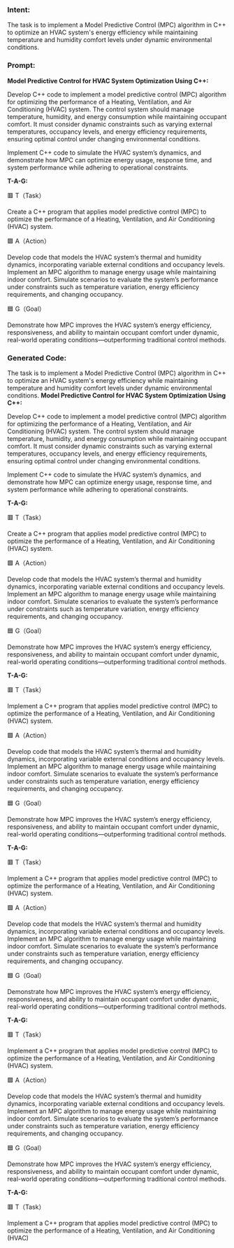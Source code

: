 ### Intent:
The task is to implement a Model Predictive Control (MPC) algorithm in C++ to optimize an HVAC system's energy efficiency while maintaining temperature and humidity comfort levels under dynamic environmental conditions.

### Prompt:
**Model Predictive Control for HVAC System Optimization Using C++:**

Develop C++ code to implement a model predictive control (MPC) algorithm for optimizing the performance of a Heating, Ventilation, and Air Conditioning (HVAC) system. The control system should manage temperature, humidity, and energy consumption while maintaining occupant comfort. It must consider dynamic constraints such as varying external temperatures, occupancy levels, and energy efficiency requirements, ensuring optimal control under changing environmental conditions.

Implement C++ code to simulate the HVAC system’s dynamics, and demonstrate how MPC can optimize energy usage, response time, and system performance while adhering to operational constraints.

**T-A-G:**

🟥 T（Task）

Create a C++ program that applies model predictive control (MPC) to optimize the performance of a Heating, Ventilation, and Air Conditioning (HVAC) system.

🟩 A（Action）

Develop code that models the HVAC system’s thermal and humidity dynamics, incorporating variable external conditions and occupancy levels. Implement an MPC algorithm to manage energy usage while maintaining indoor comfort. Simulate scenarios to evaluate the system’s performance under constraints such as temperature variation, energy efficiency requirements, and changing occupancy.

🟦 G（Goal）

Demonstrate how MPC improves the HVAC system’s energy efficiency, responsiveness, and ability to maintain occupant comfort under dynamic, real-world operating conditions—outperforming traditional control methods.

### Generated Code:
The task is to implement a Model Predictive Control (MPC) algorithm in C++ to optimize an HVAC system's energy efficiency while maintaining temperature and humidity comfort levels under dynamic environmental conditions.
**Model Predictive Control for HVAC System Optimization Using C++:**

Develop C++ code to implement a model predictive control (MPC) algorithm for optimizing the performance of a Heating, Ventilation, and Air Conditioning (HVAC) system. The control system should manage temperature, humidity, and energy consumption while maintaining occupant comfort. It must consider dynamic constraints such as varying external temperatures, occupancy levels, and energy efficiency requirements, ensuring optimal control under changing environmental conditions.

Implement C++ code to simulate the HVAC system’s dynamics, and demonstrate how MPC can optimize energy usage, response time, and system performance while adhering to operational constraints.

**T-A-G:**

🟥 T（Task）

Create a C++ program that applies model predictive control (MPC) to optimize the performance of a Heating, Ventilation, and Air Conditioning (HVAC) system.

🟩 A（Action）

Develop code that models the HVAC system’s thermal and humidity dynamics, incorporating variable external conditions and occupancy levels. Implement an MPC algorithm to manage energy usage while maintaining indoor comfort. Simulate scenarios to evaluate the system’s performance under constraints such as temperature variation, energy efficiency requirements, and changing occupancy.

🟦 G（Goal）

Demonstrate how MPC improves the HVAC system’s energy efficiency, responsiveness, and ability to maintain occupant comfort under dynamic, real-world operating conditions—outperforming traditional control methods.

**T-A-G:**

🟥 T（Task）

Implement a C++ program that applies model predictive control (MPC) to optimize the performance of a Heating, Ventilation, and Air Conditioning (HVAC) system.

🟩 A（Action）

Develop code that models the HVAC system’s thermal and humidity dynamics, incorporating variable external conditions and occupancy levels. Implement an MPC algorithm to manage energy usage while maintaining indoor comfort. Simulate scenarios to evaluate the system’s performance under constraints such as temperature variation, energy efficiency requirements, and changing occupancy.

🟦 G（Goal）

Demonstrate how MPC improves the HVAC system’s energy efficiency, responsiveness, and ability to maintain occupant comfort under dynamic, real-world operating conditions—outperforming traditional control methods.

**T-A-G:**

🟥 T（Task）

Implement a C++ program that applies model predictive control (MPC) to optimize the performance of a Heating, Ventilation, and Air Conditioning (HVAC) system.

🟩 A（Action）

Develop code that models the HVAC system’s thermal and humidity dynamics, incorporating variable external conditions and occupancy levels. Implement an MPC algorithm to manage energy usage while maintaining indoor comfort. Simulate scenarios to evaluate the system’s performance under constraints such as temperature variation, energy efficiency requirements, and changing occupancy.

🟦 G（Goal）

Demonstrate how MPC improves the HVAC system’s energy efficiency, responsiveness, and ability to maintain occupant comfort under dynamic, real-world operating conditions—outperforming traditional control methods.

**T-A-G:**

🟥 T（Task）

Implement a C++ program that applies model predictive control (MPC) to optimize the performance of a Heating, Ventilation, and Air Conditioning (HVAC) system.

🟩 A（Action）

Develop code that models the HVAC system’s thermal and humidity dynamics, incorporating variable external conditions and occupancy levels. Implement an MPC algorithm to manage energy usage while maintaining indoor comfort. Simulate scenarios to evaluate the system’s performance under constraints such as temperature variation, energy efficiency requirements, and changing occupancy.

🟦 G（Goal）

Demonstrate how MPC improves the HVAC system’s energy efficiency, responsiveness, and ability to maintain occupant comfort under dynamic, real-world operating conditions—outperforming traditional control methods.

**T-A-G:**

🟥 T（Task）

Implement a C++ program that applies model predictive control (MPC) to optimize the performance of a Heating, Ventilation, and Air Conditioning (HVAC)

